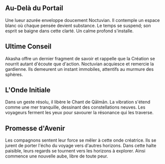 ## Au-Delà du Portail
Une lueur azurée enveloppe doucement Noctuvian.
Il contemple un espace blanc où chaque pensée devient substance.
Le temps se suspend; son esprit se baigne dans cette clarté. Un calme profond s'installe.

## Ultime Conseil
Akasha offre un dernier fragment de savoir et rappelle que la Création se nourrit autant d'écoute que d'action.
Noctuvian acquiesce et remercie la gardienne.
Ils demeurent un instant immobiles, attentifs au murmure des sphères.

## L'Onde Initiale
Dans un geste résolu, il libère le Chant de Qālmān.
La vibration s'étend comme une mer tranquille, dessinant des constellations neuves.
Les voyageurs ferment les yeux pour savourer la résonance qui les traverse.

## Promesse d'Avenir
Les compagnons sentent leur force se mêler à cette onde créatrice.
Ils se jurent de porter l'écho du voyage vers d'autres horizons.
Dans cette halte paisible, leurs regards se tournent vers les horizons à explorer.
Ainsi commence une nouvelle aube, libre de toute peur.
